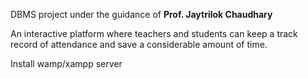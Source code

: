 DBMS project under the guidance of **Prof. Jaytrilok Chaudhary**

An interactive platform where teachers and students can keep a track record of attendance and save a considerable amount of time.

Install wamp/xampp server
